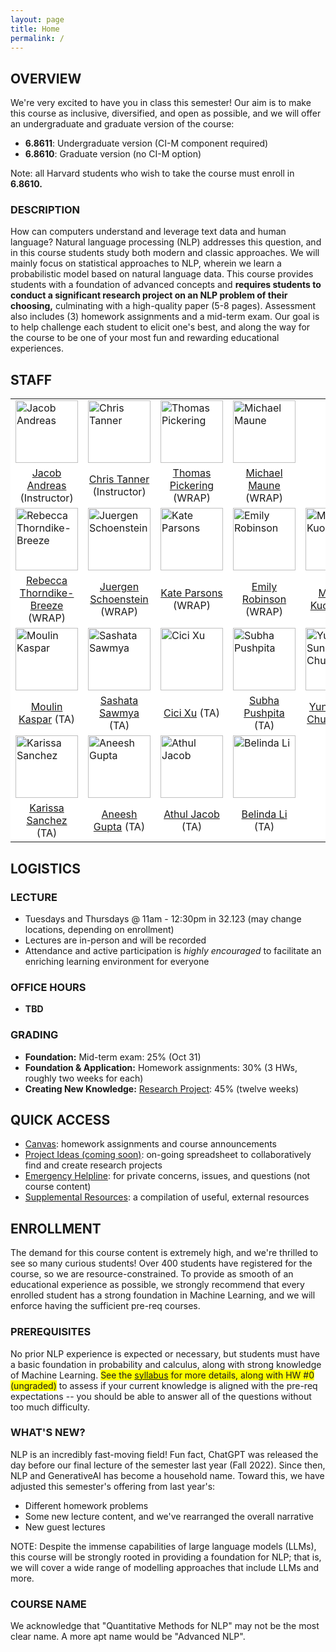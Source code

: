 ```yaml
---
layout: page
title: Home
permalink: /
---
```

## OVERVIEW
We're very excited to have you in class this semester! Our aim is to make this course as inclusive, diversified, and open as possible, and we will offer an undergraduate and graduate version of the course:
- **6.8611**: Undergraduate version (CI-M component required)
- **6.8610**: Graduate version (no CI-M option)

Note: all Harvard students who wish to take the course must enroll in **6.8610.**

### DESCRIPTION
How can computers understand and leverage text data and human language? Natural language processing (NLP) addresses this question, and in this course students study both modern and classic approaches. We will mainly focus on statistical approaches to NLP, wherein we learn a probabilistic model based on natural language data. This course provides students with a foundation of advanced concepts and **requires students to conduct a significant research project on an NLP problem of their choosing,** culminating with a high-quality paper (5-8 pages). Assessment also includes (3) homework assignments and a mid-term exam. Our goal is to help challenge each student to elicit one's best, and along the way for the course to be one of your most fun and rewarding educational experiences.

## STAFF
<p></p>
<table align="center" style="background-color:#FFFFFF" border="0px">
  <tr>
    <td><img src="{{ site.baseurl }}/images/jacob_cropped.png" width="100" alt="Jacob Andreas"/></td>
    <td><img src="{{ site.baseurl }}/images/chris_cropped.png" width="100" alt="Chris Tanner"/></td>
    <td><img src="{{ site.baseurl }}/images/thomas_cropped.png" width="100" alt="Thomas Pickering"/></td>
    <td><img src="{{ site.baseurl }}/images/maune_cropped.png" width="100" alt="Michael Maune"/></td>
  </tr>
  <tr>
    <td align="center" style="background-color:#FFFFFF" border="0"><a href="https://www.mit.edu/~jda/">Jacob Andreas</a> (Instructor)</td>
    <td align="center" style="background-color:#FFFFFF" border="0"><a href="https://www.linkedin.com/in/chriswtanner/">Chris Tanner</a> (Instructor)</td>
    <td align="center" style="background-color:#FFFFFF" border="0"><a href="">Thomas Pickering</a> (WRAP)</td>
    <td align="center" style="background-color:#FFFFFF" border="0"><a href="">Michael Maune</a> (WRAP)</td>

  </tr>
  <tr>
    <td><img src="{{ site.baseurl }}/images/thorndike_cropped.png" width="100" alt="Rebecca Thorndike-Breeze"/></td>
    <td><img src="{{ site.baseurl }}/images/schoenstein_cropped.png" width="100" alt="Juergen Schoenstein"/></td>
    <td><img src="{{ site.baseurl }}/images/parsons_cropped.png" width="100" alt="Kate Parsons"/></td>
    <td><img src="{{ site.baseurl }}/images/robinson_cropped.png" width="100" alt="Emily Robinson"/></td>
    <td><img src="{{ site.baseurl }}/images/michael_cropped.png" width="100" alt="Michael Kuoch"/></td>
  </tr>
  <tr>
    <td align="center" style="background-color:#FFFFFF" border="0"><a href="">Rebecca Thorndike-Breeze</a> (WRAP)</td>
    <td align="center" style="background-color:#FFFFFF" border="0"><a href="">Juergen Schoenstein</a> (WRAP)</td>
    <td align="center" style="background-color:#FFFFFF" border="0"><a href="">Kate Parsons</a> (WRAP)</td>
    <td align="center" style="background-color:#FFFFFF" border="0"><a href="">Emily Robinson</a> (WRAP)</td>
    <td align="center" style="background-color:#FFFFFF" border="0"><a href="">Michael Kuoch</a> (TA)</td>
  </tr>
  <tr>
    <td><img src="{{ site.baseurl }}/images/moulin_cropped.png" width="100" alt="Moulin Kaspar"/></td>
    <td><img src="{{ site.baseurl }}/images/sashata_cropped.png" width="100" alt="Sashata Sawmya"/></td>
    <td><img src="{{ site.baseurl }}/images/cici_cropped.png" width="100" alt="Cici Xu"/></td>
    <td><img src="{{ site.baseurl }}/images/subha_cropped.png" width="100" alt="Subha Pushpita"/></td>
    <td><img src="{{ site.baseurl }}/images/yung-sung_cropped.png" width="100" alt="Yung-Sung Chuang"/></td>
  </tr>
  <tr>
   <td align="center" style="background-color:#FFFFFF" border="0"><a href="">Moulin Kaspar</a> (TA)</td>
    <td align="center" style="background-color:#FFFFFF" border="0"><a href="">Sashata Sawmya</a> (TA)</td>
    <td align="center" style="background-color:#FFFFFF" border="0"><a href="">Cici Xu</a> (TA)</td>
    <td align="center" style="background-color:#FFFFFF" border="0"><a href="">Subha Pushpita</a> (TA)</td>
    <td align="center" style="background-color:#FFFFFF" border="0"><a href="">Yung-Sung Chuang</a> (TA)</td>
  </tr>
  <tr>
    <td><img src="{{ site.baseurl }}/images/karissa_cropped.png" width="100" alt="Karissa Sanchez"/></td>
    <td><img src="{{ site.baseurl }}/images/aneesh_cropped.png" width="100" alt="Aneesh Gupta"/></td>
    <td><img src="{{ site.baseurl }}/images/athul_cropped.png" width="100" alt="Athul Jacob"/></td>
    <td><img src="{{ site.baseurl }}/images/belinda_cropped.png" width="100" alt="Belinda Li"/></td>
  </tr>
  <tr>
    <td align="center" style="background-color:#FFFFFF" border="0"><a href="">Karissa Sanchez</a> (TA)</td>
    <td align="center" style="background-color:#FFFFFF" border="0"><a href="">Aneesh Gupta</a> (TA)</td>
    <td align="center" style="background-color:#FFFFFF" border="0"><a href="">Athul Jacob</a> (TA)</td>
    <td align="center" style="background-color:#FFFFFF" border="0"><a href="">Belinda Li</a> (TA)</td>
  </tr>
</table>

## LOGISTICS
### LECTURE
- Tuesdays and Thursdays @ 11am - 12:30pm in 32.123 (may change locations, depending on enrollment)
- Lectures are in-person and will be recorded
- Attendance and active participation is *highly encouraged* to facilitate an enriching learning environment for everyone

### OFFICE HOURS
- **TBD** 

### GRADING
- **Foundation:** Mid-term exam: 25% (Oct 31)
- **Foundation & Application:** Homework assignments: 30% (3 HWs, roughly two weeks for each)
- **Creating New Knowledge:** [Research Project](project): 45% (twelve weeks)

## QUICK ACCESS
- [Canvas](https://canvas.mit.edu/courses/22616): homework assignments and course announcements
- [Project Ideas (coming soon)](): on-going spreadsheet to collaboratively find and create research projects
- [Emergency Helpline](mailto:nlp-staff-fa23@mit.edu): for private concerns, issues, and questions (not course content) 
- [Supplemental Resources](supplemental): a compilation of useful, external resources

## ENROLLMENT
The demand for this course content is extremely high, and we're thrilled to see so many curious students! Over 400 students have registered for the course, so we are resource-constrained. To provide as smooth of an educational experience as possible, we strongly recommend that every enrolled student has a strong foundation in Machine Learning, and we will enforce having the sufficient pre-req courses.

### PREREQUISITES
No prior NLP experience is expected or necessary, but students must have a basic foundation in probability and calculus, along with strong knowledge of Machine Learning. <span style="background-color: #FFFF00">See the [syllabus](syllabus) for more details, along with HW #0 (ungraded)</span> to assess if your current knowledge is aligned with the pre-req expectations -- you should be able to answer all of the questions without too much difficulty.

### WHAT'S NEW?
NLP is an incredibly fast-moving field! Fun fact, ChatGPT was released the day before our final lecture of the semester last year (Fall 2022). Since then, NLP and GenerativeAI has become a household name. Toward this, we have adjusted this semester's offering from last year's:
- Different homework problems
- Some new lecture content, and we've rearranged the overall narrative
- New guest lectures

NOTE: Despite the immense capabilities of large language models (LLMs), this course will be strongly rooted in providing a foundation for NLP; that is, we will cover a wide range of modelling approaches that include LLMs and more.

### COURSE NAME
We acknowledge that "Quantitative Methods for NLP" may not be the most clear name. A more apt name would be "Advanced NLP".
